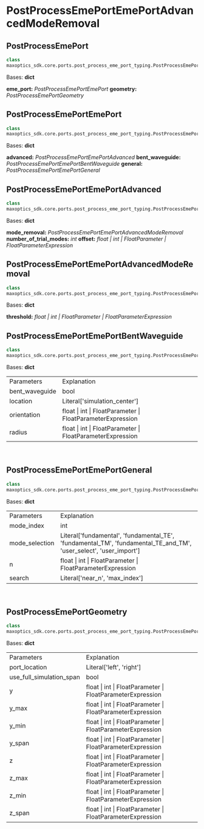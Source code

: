 # PostProcessEmePortEmePortAdvancedModeRemoval

## PostProcessEmePort
```py
class 
maxoptics_sdk.core.ports.post_process_eme_port_typing.PostProcessEmePort(*args, **kwargs)
```
Bases: **dict**

**eme_port:** *PostProcessEmePortEmePort*
**geometry:** *PostProcessEmePortGeometry*

## PostProcessEmePortEmePort
```py 
class 
maxoptics_sdk.core.ports.post_process_eme_port_typing.PostProcessEmePortEmePort(*args, **kwargs)
```
Bases: **dict**

**advanced:** *PostProcessEmePortEmePortAdvanced*
**bent_waveguide:** *PostProcessEmePortEmePortBentWaveguide*
**general:** *PostProcessEmePortEmePortGeneral*

## PostProcessEmePortEmePortAdvanced
```py
class 
maxoptics_sdk.core.ports.post_process_eme_port_typing.PostProcessEmePortEmePortAdvanced(*args, **kwargs)
```
Bases: **dict**

**mode_removal:** *PostProcessEmePortEmePortAdvancedModeRemoval*
**number_of_trial_modes:** *int*
**offset:** *float | int | FloatParameter | FloatParameterExpression*

## PostProcessEmePortEmePortAdvancedModeRemoval
```py
class 
maxoptics_sdk.core.ports.post_process_eme_port_typing.PostProcessEmePortEmePortAdvancedModeRemoval(*args, **kwargs)
```
Bases: **dict**

**threshold:** *float | int | FloatParameter | FloatParameterExpression*

## PostProcessEmePortEmePortBentWaveguide
```py
class 
maxoptics_sdk.core.ports.post_process_eme_port_typing.PostProcessEmePortEmePortBentWaveguide(*args, **kwargs)
```
Bases: **dict**

<table class="custom-table">
  <tr>
    <td class="typeface">Parameters</td>
    <td class="typeface">Explanation</td>
  </tr>

  <tr>
    <td>bent_waveguide</td>
    <td>bool</td>
  </tr>
  <tr>
    <td>location</td>
    <td>Literal['simulation_center']</td>
  </tr>
  <tr>
    <td>orientation</td>
    <td>float | int | FloatParameter | FloatParameterExpression</td>
  </tr>
  <tr>
    <td>radius</td>
    <td>float | int | FloatParameter | FloatParameterExpression</td>
  </tr>
</table>
<br/>

## PostProcessEmePortEmePortGeneral
```py
class 
maxoptics_sdk.core.ports.post_process_eme_port_typing.PostProcessEmePortEmePortGeneral(*args, **kwargs)
```
Bases: **dict**

<table class="custom-table">
  <tr>
    <td class="typeface">Parameters</td>
    <td class="typeface">Explanation</td>
  </tr>
  <tr>
    <td>mode_index</td>
    <td>int</td>
  </tr>
  <tr>
    <td>mode_selection</td>
    <td>Literal['fundamental', 'fundamental_TE', 'fundamental_TM', 'fundamental_TE_and_TM', 'user_select', 'user_import']</td>
  </tr>
  <tr>
    <td>n</td>
    <td>float | int | FloatParameter | FloatParameterExpression</td>
  </tr>
  <tr>
    <td>search</td>
    <td>Literal['near_n', 'max_index']</td>
  </tr>
</table>
<br/>

## PostProcessEmePortGeometry
``` py
class 
maxoptics_sdk.core.ports.post_process_eme_port_typing.PostProcessEmePortGeometry(*args, **kwargs)
```
Bases: **dict**

<table class="custom-table">
  <tr>
    <td class="typeface">Parameters</td>
    <td class="typeface">Explanation</td>
  </tr>
  
  <tr>
    <td>port_location</td>
    <td>Literal['left', 'right']</td>
  </tr>
  <tr>
    <td>use_full_simulation_span</td>
    <td>bool</td>
  </tr>
  <tr>
    <td>y</td>
    <td>float | int | FloatParameter | FloatParameterExpression</td>
  </tr>
  <tr>
    <td>y_max</td>
    <td>float | int | FloatParameter | FloatParameterExpression</td>
  </tr>
  <tr>
    <td>y_min</td>
    <td>float | int | FloatParameter | FloatParameterExpression</td>
  </tr>
  <tr>
    <td>y_span</td>
    <td>float | int | FloatParameter | FloatParameterExpression</td>
  </tr>
  <tr>
    <td>z</td>
    <td>float | int | FloatParameter | FloatParameterExpression</td>
  </tr>
  <tr>
    <td>z_max</td>
    <td>float | int | FloatParameter | FloatParameterExpression</td>
  </tr>
  <tr>
    <td>z_min</td>
    <td>float | int | FloatParameter | FloatParameterExpression</td>
  </tr>
  <tr>
    <td>z_span</td>
    <td>float | int | FloatParameter | FloatParameterExpression</td>
  </tr>
</table>